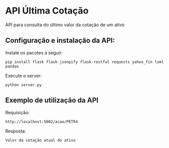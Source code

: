 # API Última Cotação
API para consulta do último valor da cotação de um ativo


## Configuração e instalação da API:
 
  Instale os pacotes a seguir:
  
	pip install flask flask-jsonpify flask-restful requests yahoo_fin lxml pandas

  Execute o server:
  
  	python server.py
  	
## Exemplo de utilização da API

  Requisição:

	http://localhost:5002/acao/PETR4
	
	
  Resposta:
  
  	Valor da cotação atual do ativo
  